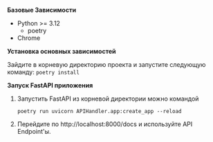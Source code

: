 **Базовые Зависимости**
- Python >= 3.12
   - poetry
- Chrome

**Установка основных зависимостей**

Зайдите в корневую директорию проекта и запустите следующую команду:  ```poetry install```

**Запуск FastAPI приложения**
1. Запустить FastAPI из корневой директории можно командой

   ```poetry run uvicorn APIHandler.app:create_app --reload```

2. Перейдите по http://localhost:8000/docs и используйте API Endpoint'ы.
